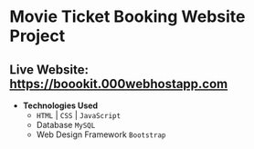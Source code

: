 # Movie Ticket Booking Website Project
## Live Website: https://boookit.000webhostapp.com

- **Technologies Used**
  - `HTML` | `CSS` | `JavaScript`
  - Database `MySQL`
  - Web Design Framework `Bootstrap`
